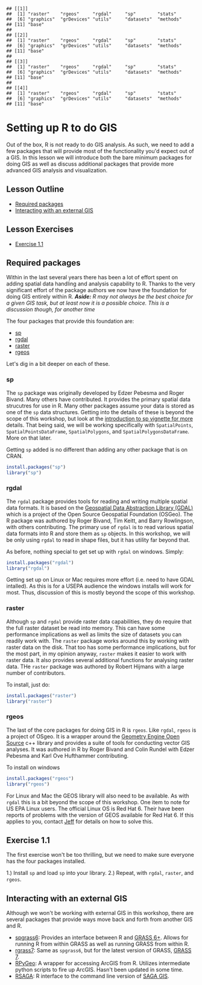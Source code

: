
```
## [[1]]
##  [1] "raster"    "rgeos"     "rgdal"     "sp"        "stats"    
##  [6] "graphics"  "grDevices" "utils"     "datasets"  "methods"  
## [11] "base"     
## 
## [[2]]
##  [1] "raster"    "rgeos"     "rgdal"     "sp"        "stats"    
##  [6] "graphics"  "grDevices" "utils"     "datasets"  "methods"  
## [11] "base"     
## 
## [[3]]
##  [1] "raster"    "rgeos"     "rgdal"     "sp"        "stats"    
##  [6] "graphics"  "grDevices" "utils"     "datasets"  "methods"  
## [11] "base"     
## 
## [[4]]
##  [1] "raster"    "rgeos"     "rgdal"     "sp"        "stats"    
##  [6] "graphics"  "grDevices" "utils"     "datasets"  "methods"  
## [11] "base"
```

# Setting up R to do GIS
Out of the box, R is not ready to do GIS analysis.  As such, we need to add a few packages that will provide most of the functionality you'd expect out of a GIS.  In this lesson we will introduce both the bare minimum packages for doing GIS as well as discuss additional packages that provide more advanced GIS analysis and visualization.

## Lesson Outline
- [Required packages](#required-packages)
- [Interacting with an external GIS](#interacting-with-an-external-gis)

## Lesson Exercises
- [Exercise 1.1](#exercise-11)

## Required packages
Within in the last several years there has been a lot of effort spent on adding spatial data handling and analysis capability to R.  Thanks to the very significant effort of the package authors we now have the foundation for doing GIS entirely within R. ***Aside:*** *R may not always be the best choice for a given GIS task, but at least now it is a possible choice.  This is a discussion though, for another time*

The four packages that provide this foundation are:

- [sp](https://cran.r-project.org/web/packages/sp/index.html)
- [rgdal](https://cran.r-project.org/web/packages/rgdal/index.html)
- [raster](https://cran.r-project.org/web/packages/raster/index.html)
- [rgeos](https://cran.r-project.org/web/packages/rgeos/index.html)

Let's dig in a bit deeper on each of these.

### sp
The `sp` package was originally developed by Edzer Pebesma and Roger Bivand.  Many others have contributed.  It provides the primary spatial data strucutres for use in R.  Many other packages assume your data is stored as one of the `sp` data structures.  Getting into the details of these is beyond the scope of this workshop, but look at the [introduction to sp vignette for more](https://cran.r-project.org/web/packages/sp/vignettes/intro_sp.pdf) details.  That being said, we will be working specifically with `SpatialPoints`, `SpatialPointsDataFrame`, `SpatialPolygons`, and `SpatialPolygonsDataFrame`.  More on that later.

Getting `sp` added is no different than adding any other package that is on CRAN.


```r
install.packages("sp")
library("sp")
```

### rgdal
The `rgdal` package provides tools for reading and writing multiple spatial data formats.  It is based on the [Geospatial Data Abstraction Library (GDAL)](http://www.gdal.org/) which is a project of the Open Source Geospatial Foundation (OSGeo).  The R package was authored by Roger Bivand, Tim Keitt, and Barry Rowlingson, with others contributing.  The primary use of `rgdal` is to read various spatial data formats into R and store them as `sp` objects.  In this workshop, we will be only using `rgdal` to read in shape files, but it has utility far beyond that.  

As before, nothing special to get set up with `rgdal` on windows.  Simply:


```r
install.packages("rgdal")
library("rgdal")
```

Getting set up on Linux or Mac requires more effort (i.e. need to have GDAL intalled).  As this is for a USEPA audience the windows installs will work for most.  Thus, discussion of this is mostly beyond the scope of this workshop.  

### raster
Although `sp` and `rgdal` provide raster data capabilities, they do require that the full raster dataset be read into memory.  This can have some performance implications as well as limits the size of datasets you can readily work with.  The `raster` package works around this by working with raster data on the disk.  That too has some performance implications, but for the most part, in my opinion anyway, `raster` makes it easier to work with raster data.  It also provides several additional functions for analysing raster data.  THe `raster` package was authored by Robert Hijmans with a large number of contributors. 

To install, just do: 


```r
install.packages("raster")
library("raster")
```

### rgeos
The last of the core packages for doing GIS in R is `rgeos`.  Like `rgdal`, `rgeos` is a project of OSgeo.  It is a wrapper around the [Geometry Engine Open Source](https://trac.osgeo.org/geos/) c++ library and provides a suite of tools for conducting vector GIS analyses.  It was authored in R by Roger Bivand and Colin Rundel with Edzer Pebesma and Karl Ove Hufthammer contributing.

To install on windows


```r
install.packages("rgeos")
library("rgeos")
```

For Linux and Mac the GEOS library will also need to be available.  As with `rgdal` this is a bit beyond the scope of this workshop.  One item to note for US EPA Linux users.  The official Linux OS is Red Hat 6.  Their have been reports of problems with the version of GEOS available for Red Hat 6.  If this applies to you, contact [Jeff](mailto::hollister.jeff@epa.gov) for details on how to solve this.

## Exercise 1.1
The first exercise won't be too thrilling, but we need to make sure everyone has the four packages installed. 

1.) Install `sp` and load `sp` into your library.
2.) Repeat, with `rgdal`, `raster`, and `rgeos`.


## Interacting with an external GIS
Although we won't be working with external GIS in this workshop, there are several packages that provide ways move back and forth from another GIS and R.  

- [spgrass6](https://cran.r-project.org/web/packages/spgrass6/index.html): Provides an interface between R and [GRASS 6+](https://grass.osgeo.org/download/software/#g64x).  Allows for running R from within GRASS as well as running GRASS from within R.  
- [rgrass7](https://cran.r-project.org/web/packages/rgrass7/index.html): Same as `spgrass6`, but for the latest version of GRASS, [GRASS 7](https://grass.osgeo.org/download/software/#g70x).
- [RPyGeo](https://cran.r-project.org/web/packages/RPyGeo/index.html): A wrapper for accessing ArcGIS from R.  Utilizes intermediate python scripts to fire up ArcGIS.  Hasn't been updated in some time.
- [RSAGA](https://cran.r-project.org/web/packages/RSAGA/index.html): R interface to the command line version of [SAGA GIS](http://www.saga-gis.org/en/index.html).







